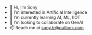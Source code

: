 - 👋 Hi, I’m Sony
- 👀 I’m interested in Artificial Intelligence
- 🌱 I’m currently learning AI, ML, IIOT
- 💞️ I’m looking to collaborate on GenAI
- 📫 Reach me at sony.tr@outlook.com

<!---
sonytr/sonytr is a ✨ special ✨ repository because its `README.md` (this file) appears on your GitHub profile.
You can click the Preview link to take a look at your changes.
--->
